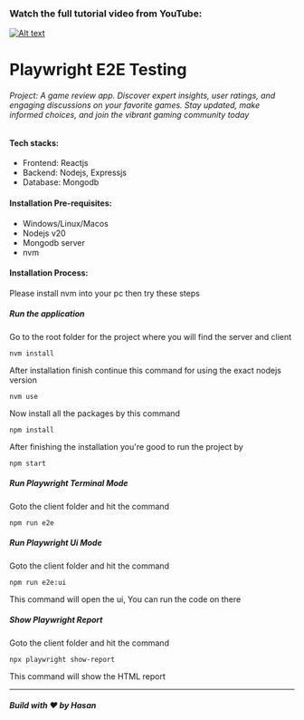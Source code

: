 ### Watch the full tutorial video from YouTube:

[![Alt text](https://img.youtube.com/vi/_aMElkcTepM/hqdefault.jpg)](https://www.youtube.com/watch?v=_aMElkcTepM)

# Playwright E2E Testing

###### Project: A game review app. Discover expert insights, user ratings, and engaging discussions on your favorite games. Stay updated, make informed choices, and join the vibrant gaming community today

#### Tech stacks:

- Frontend: Reactjs
- Backend: Nodejs, Expressjs
- Database: Mongodb

#### Installation Pre-requisites:

- Windows/Linux/Macos
- Nodejs v20
- Mongodb server
- nvm

#### Installation Process:

Please install nvm into your pc then try these steps

##### Run the application

Go to the root folder for the project where you will find the server and client

`nvm install`

After installation finish continue this command for using the exact nodejs version

`nvm use`

Now install all the packages by this command

`npm install`

After finishing the installation you're good to run the project by

`npm start`

##### Run Playwright Terminal Mode

Goto the client folder and hit the command

`npm run e2e`

##### Run Playwright Ui Mode

Goto the client folder and hit the command

`npm run e2e:ui`

This command will open the ui, You can run the code on there

##### Show Playwright Report

Goto the client folder and hit the command

`npx playwright show-report`

This command will show the HTML report

---

##### Build with ❤️ by Hasan
